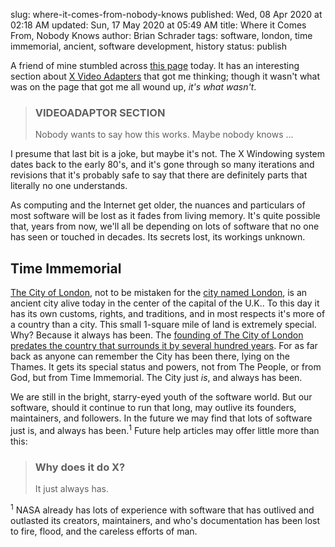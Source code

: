slug: where-it-comes-from-nobody-knows
published: Wed, 08 Apr 2020 at 02:18 AM
updated: Sun, 17 May 2020 at 05:49 AM
title: Where it Comes From, Nobody Knows
author: Brian Schrader
tags: software, london, time immemorial, ancient, software development, history
status: publish

A friend of mine stumbled across [this page][1] today. It has an interesting section about [X Video Adapters][2] that got me thinking; though it wasn't what was on the page that got me all wound up, *it's what wasn't*.

> ### VIDEOADAPTOR SECTION
> Nobody wants to say how this works. Maybe nobody knows ...

I presume that last bit is a joke, but maybe it's not. The X Windowing system dates back to the early 80's, and it's gone through so many iterations and revisions that it's probably safe to say that there are definitely parts that literally no one understands.

As computing and the Internet get older, the nuances and particulars of most software will be lost as it fades from living memory. It's quite possible that, years from now, we'll all be depending on lots of software that no one has seen or touched in decades. Its secrets lost, its workings unknown.


## Time Immemorial

[The City of London][3], not to be mistaken for the [city named London][4], is an ancient city alive today in the center of the capital of the U.K.. To this day it has its own customs, rights, and traditions, and in most respects it's more of a country than a city. This small 1-square mile of land is extremely special. Why? Because it always has been. The [founding of The City of London predates the country that surrounds it by several hundred years][5]. For as far back as anyone can remember the City has been there, lying on the Thames. It gets its special status and powers, not from The People, or from God, but from Time Immemorial. The City just *is*, and always has been.

We are still in the bright, starry-eyed youth of the software world. But our software, should it continue to run that long, may outlive its founders, maintainers, and followers. In the future we may find that lots of software just is, and always has been.<sup>1</sup> Future help articles may offer little more than this:

> ### Why does it do X?
> It just always has.

<div class="footnote">
<sup>1</sup> NASA already has lots of experience with software that has outlived and outlasted its creators, maintainers, and who's documentation has been lost to fire, flood, and the careless efforts of man.
</div>

[1]: https://www.x.org/releases/current/doc/man/man5/xorg.conf.5.xhtml
[2]: https://www.x.org/releases/current/doc/man/man5/xorg.conf.5.xhtml#heading11
[3]: https://en.wikipedia.org/wiki/City_of_London
[4]: https://en.wikipedia.org/wiki/England
[5]: https://www.cgpgrey.com/blog/the-secret-city-of-london.html
